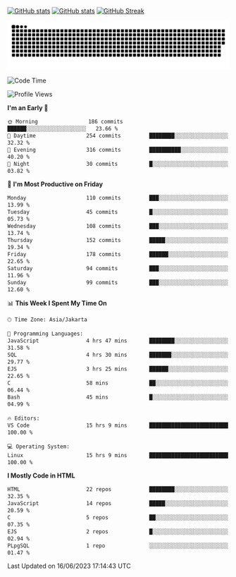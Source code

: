 [![GitHub stats](https://github-readme-stats.vercel.app/api?username=aurelioklv&card_width=500&show_icons=true&rank_icon=github&theme=solarized-dark#gh-dark-mode-only)](https://github.com/anuraghazra/github-readme-stats#gh-dark-mode-only)
[![GitHub stats](https://github-readme-stats.vercel.app/api?username=aurelioklv&card_width=500&show_icons=true&rank_icon=github&theme=buefy#gh-light-mode-only)](https://github.com/anuraghazra/github-readme-stats#gh-light-mode-only)
[![GitHub Streak](https://streak-stats.demolab.com/?user=aurelioklv&card_width=336&theme=solarized-dark)](https://git.io/streak-stats)

<picture>
  <source media="(prefers-color-scheme: dark)" srcset="https://raw.githubusercontent.com/aurelioklv/aurelioklv/snake-output/github-contribution-grid-snake-dark.svg">
  <source media="(prefers-color-scheme: light)" srcset="https://raw.githubusercontent.com/aurelioklv/aurelioklv/snake-output/github-contribution-grid-snake.svg">
  <img alt="github contribution grid snake animation" src="https://raw.githubusercontent.com/aurelioklv/aurelioklv/snake-output/github-contribution-grid-snake.svg">
</picture>

<!--START_SECTION:waka-->
![Code Time](http://img.shields.io/badge/Code%20Time-52%20hrs%205%20mins-blue)

![Profile Views](http://img.shields.io/badge/Profile%20Views-138-blue)

**I'm an Early 🐤** 

```text
🌞 Morning                186 commits         ██████░░░░░░░░░░░░░░░░░░░   23.66 % 
🌆 Daytime                254 commits         ████████░░░░░░░░░░░░░░░░░   32.32 % 
🌃 Evening                316 commits         ██████████░░░░░░░░░░░░░░░   40.20 % 
🌙 Night                  30 commits          █░░░░░░░░░░░░░░░░░░░░░░░░   03.82 % 
```
📅 **I'm Most Productive on Friday** 

```text
Monday                   110 commits         ███░░░░░░░░░░░░░░░░░░░░░░   13.99 % 
Tuesday                  45 commits          █░░░░░░░░░░░░░░░░░░░░░░░░   05.73 % 
Wednesday                108 commits         ███░░░░░░░░░░░░░░░░░░░░░░   13.74 % 
Thursday                 152 commits         █████░░░░░░░░░░░░░░░░░░░░   19.34 % 
Friday                   178 commits         ██████░░░░░░░░░░░░░░░░░░░   22.65 % 
Saturday                 94 commits          ███░░░░░░░░░░░░░░░░░░░░░░   11.96 % 
Sunday                   99 commits          ███░░░░░░░░░░░░░░░░░░░░░░   12.60 % 
```


📊 **This Week I Spent My Time On** 

```text
🕑︎ Time Zone: Asia/Jakarta

💬 Programming Languages: 
JavaScript               4 hrs 47 mins       ████████░░░░░░░░░░░░░░░░░   31.58 % 
SQL                      4 hrs 30 mins       ███████░░░░░░░░░░░░░░░░░░   29.77 % 
EJS                      3 hrs 25 mins       ██████░░░░░░░░░░░░░░░░░░░   22.65 % 
C                        58 mins             ██░░░░░░░░░░░░░░░░░░░░░░░   06.44 % 
Bash                     45 mins             █░░░░░░░░░░░░░░░░░░░░░░░░   04.99 % 

🔥 Editors: 
VS Code                  15 hrs 9 mins       █████████████████████████   100.00 % 

💻 Operating System: 
Linux                    15 hrs 9 mins       █████████████████████████   100.00 % 
```

**I Mostly Code in HTML** 

```text
HTML                     22 repos            ████████░░░░░░░░░░░░░░░░░   32.35 % 
JavaScript               14 repos            █████░░░░░░░░░░░░░░░░░░░░   20.59 % 
C                        5 repos             ██░░░░░░░░░░░░░░░░░░░░░░░   07.35 % 
EJS                      2 repos             █░░░░░░░░░░░░░░░░░░░░░░░░   02.94 % 
PLpgSQL                  1 repo              ░░░░░░░░░░░░░░░░░░░░░░░░░   01.47 % 
```




 Last Updated on 16/06/2023 17:14:43 UTC
<!--END_SECTION:waka-->
